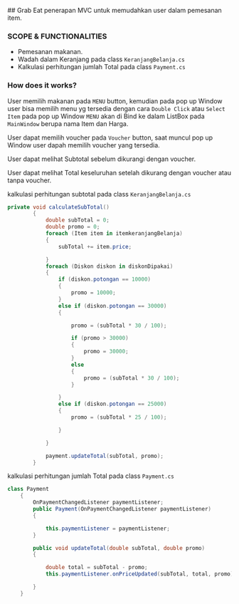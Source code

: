 ﻿﻿## Grab Eat
penerapan MVC untuk memudahkan user dalam pemesanan item.

### SCOPE & FUNCTIONALITIES
- Pemesanan makanan.
- Wadah dalam Keranjang pada class `KeranjangBelanja.cs`
- Kalkulasi perhitungan jumlah Total pada class `Payment.cs`
 

### How does it works?
User memilih makanan pada `MENU` button, kemudian pada pop up Window user bisa memilih menu yg tersedia dengan cara `Double Click` atau `Select Item`
pada pop up Window `MENU` akan di Bind ke dalam ListBox pada `MainWindow` berupa nama Item dan Harga.

User dapat memilih voucher pada `Voucher` button, saat muncul pop up Window user dapah memilih voucher yang tersedia.

User dapat melihat Subtotal sebelum dikurangi dengan voucher.

User dapat melihat Total keseluruhan setelah dikurang dengan voucher atau tanpa voucher.

kalkulasi perhitungan subtotal pada class `KeranjangBelanja.cs`
```csharp
private void calculateSubTotal()
        {
            double subTotal = 0;
            double promo = 0;
            foreach (Item item in itemkeranjangBelanja)
            {
                subTotal += item.price;

            }
            foreach (Diskon diskon in diskonDipakai)
            {
                if (diskon.potongan == 10000)
                {
                    promo = 10000;
                }
                else if (diskon.potongan == 30000)
                {

                    promo = (subTotal * 30 / 100);

                    if (promo > 30000)
                    {
                        promo = 30000;
                    }
                    else
                    {
                        promo = (subTotal * 30 / 100);
                    }

                }
                else if (diskon.potongan == 25000)
                {
                    promo = (subTotal * 25 / 100);

                }

            }

            payment.updateTotal(subTotal, promo);
        }
```

kalkulasi perhitungan jumlah Total pada class `Payment.cs`
``` csharp
class Payment
    {
        OnPaymentChangedListener paymentListener;
        public Payment(OnPaymentChangedListener paymentListener)
        {

            this.paymentListener = paymentListener;
        }

        public void updateTotal(double subTotal, double promo)
        {

            double total = subTotal - promo;
            this.paymentListener.onPriceUpdated(subTotal, total, promo);

        }
    }
```
